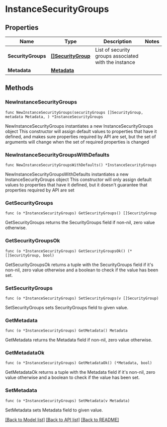 # InstanceSecurityGroups

## Properties

Name | Type | Description | Notes
------------ | ------------- | ------------- | -------------
**SecurityGroups** | [**[]SecurityGroup**](SecurityGroup.md) | List of security groups associated with the instance | 
**Metadata** | [**Metadata**](Metadata.md) |  | 

## Methods

### NewInstanceSecurityGroups

`func NewInstanceSecurityGroups(securityGroups []SecurityGroup, metadata Metadata, ) *InstanceSecurityGroups`

NewInstanceSecurityGroups instantiates a new InstanceSecurityGroups object
This constructor will assign default values to properties that have it defined,
and makes sure properties required by API are set, but the set of arguments
will change when the set of required properties is changed

### NewInstanceSecurityGroupsWithDefaults

`func NewInstanceSecurityGroupsWithDefaults() *InstanceSecurityGroups`

NewInstanceSecurityGroupsWithDefaults instantiates a new InstanceSecurityGroups object
This constructor will only assign default values to properties that have it defined,
but it doesn't guarantee that properties required by API are set

### GetSecurityGroups

`func (o *InstanceSecurityGroups) GetSecurityGroups() []SecurityGroup`

GetSecurityGroups returns the SecurityGroups field if non-nil, zero value otherwise.

### GetSecurityGroupsOk

`func (o *InstanceSecurityGroups) GetSecurityGroupsOk() (*[]SecurityGroup, bool)`

GetSecurityGroupsOk returns a tuple with the SecurityGroups field if it's non-nil, zero value otherwise
and a boolean to check if the value has been set.

### SetSecurityGroups

`func (o *InstanceSecurityGroups) SetSecurityGroups(v []SecurityGroup)`

SetSecurityGroups sets SecurityGroups field to given value.


### GetMetadata

`func (o *InstanceSecurityGroups) GetMetadata() Metadata`

GetMetadata returns the Metadata field if non-nil, zero value otherwise.

### GetMetadataOk

`func (o *InstanceSecurityGroups) GetMetadataOk() (*Metadata, bool)`

GetMetadataOk returns a tuple with the Metadata field if it's non-nil, zero value otherwise
and a boolean to check if the value has been set.

### SetMetadata

`func (o *InstanceSecurityGroups) SetMetadata(v Metadata)`

SetMetadata sets Metadata field to given value.



[[Back to Model list]](../README.md#documentation-for-models) [[Back to API list]](../README.md#documentation-for-api-endpoints) [[Back to README]](../README.md)


